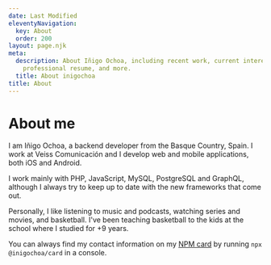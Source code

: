 ```yaml
---
date: Last Modified
eleventyNavigation:
  key: About
  order: 200
layout: page.njk
meta:
  description: About Iñigo Ochoa, including recent work, current interests,
    professional resume, and more.
  title: About inigochoa
title: About
---
```


# About me

I am Iñigo Ochoa, a backend developer from the Basque Country, Spain. I work at
Veiss Comunicación and I develop web and mobile applications, both iOS and
Android.

I work mainly with PHP, JavaScript, MySQL, PostgreSQL and GraphQL, although I
always try to keep up to date with the new frameworks that come out.

Personally, I like listening to music and podcasts, watching series and movies,
and basketball. I've been teaching basketball to the kids at the school where I
studied for +9 years.

You can always find my contact information on my [NPM card] by running
`npx @inigochoa/card` in a console.

[NPM card]: https://github.com/inigochoa/card
